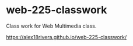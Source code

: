 # web-225-classwork
Class work for Web Multimedia class.

https://alex18rivera.github.io/web-225-classwork/

